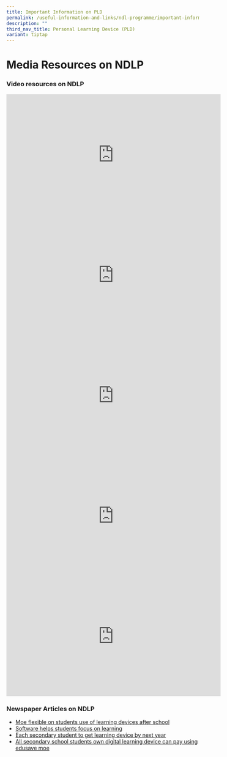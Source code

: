 ```yaml
---
title: Important Information on PLD
permalink: /useful-information-and-links/ndl-programme/important-information-on-pld/
description: ""
third_nav_title: Personal Learning Device (PLD)
variant: tiptap
---
```

# **Media Resources on NDLP**

### Video resources on NDLP

<iframe width="560" height="315" src="https://www.youtube.com/embed/3FKftVAU4eI" title="YouTube video player" frameborder="0" allow="accelerometer; autoplay; clipboard-write; encrypted-media; gyroscope; picture-in-picture" allowfullscreen=""></iframe>

<iframe width="560" height="315" src="https://www.youtube.com/embed/fsv_Lr4WHSk" title="YouTube video player" frameborder="0" allow="accelerometer; autoplay; clipboard-write; encrypted-media; gyroscope; picture-in-picture" allowfullscreen=""></iframe>

<iframe width="560" height="315" src="https://www.youtube.com/embed/-TCnHCORdYc" title="YouTube video player" frameborder="0" allow="accelerometer; autoplay; clipboard-write; encrypted-media; gyroscope; picture-in-picture" allowfullscreen=""></iframe>

<iframe width="560" height="315" src="https://www.youtube.com/embed/atVkNBXMVnY" title="YouTube video player" frameborder="0" allow="accelerometer; autoplay; clipboard-write; encrypted-media; gyroscope; picture-in-picture" allowfullscreen=""></iframe>

<iframe width="560" height="315" src="https://www.youtube.com/embed/6oIAtbruVf4" title="YouTube video player" frameborder="0" allow="accelerometer; autoplay; clipboard-write; encrypted-media; gyroscope; picture-in-picture" allowfullscreen=""></iframe>

### Newspaper Articles on NDLP

* [Moe flexible on students use of learning devices after school](https://www.straitstimes.com/singapore/parenting-education/moe-flexible-on-students-use-of-learning-devices-after-school-lawrence)  
* [Software helps students focus on learning](https://www.straitstimes.com/singapore/parenting-education/software-helps-students-focus-on-learning)  
* [Each secondary student to get learning device by next year](https://www.straitstimes.com/politics/each-secondary-student-to-get-learning-device-by-next-year)  
* [All secondary school students own digital learning device can pay using edusave moe](https://www.todayonline.com/singapore/all-secondary-school-students-own-digital-learning-device-2028-can-pay-using-edusave-moe)